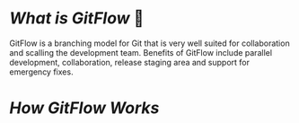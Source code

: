 # *What is GitFlow* :memo:
GitFlow is a branching model for Git that is very well suited for collaboration and scalling the development team. Benefits of GitFlow include parallel development, collaboration, release staging area and support for emergency fixes.

# *How GitFlow Works*



